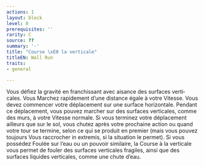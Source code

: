 ```yaml
---
actions: 1
layout: block
level: 8
prerequisites: ''
rarity: C
source: ??
summary: '-'
title: "Course \xE0 la verticale"
titleEN: Wall Run
traits:
- general

---
```


<p>Vous défiez la gravité en franchissant avec aisance des surfaces verti‑
cales. Vous Marchez rapidement d’une distance égale à votre Vitesse. Vous devez commencer votre déplacement sur une surface horizontale. Pendant ce déplacement, vous pouvez marcher sur des surfaces verticales, comme des murs, à votre Vitesse normale. Si vous terminez votre déplacement ailleurs que sur le sol, vous chutez après votre prochaine action ou quand votre tour se termine, selon ce qui se produit en premier (mais vous pouvez toujours Vous raccrocher in extremis, si la situation le permet). Si vous possédez Foulée sur l’eau ou un pouvoir similaire, la Course à la verticale vous permet de fouler des surfaces verticales fragiles, ainsi que des surfaces liquides verticales, comme une chute d’eau.</p>